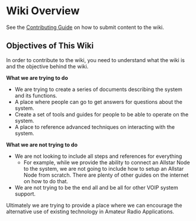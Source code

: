 # Wiki Overview

See the [Contributing Guide]([https://hamsoverip.github.io/wiki/wiki/contributing.md) on how to submit content to the wiki.

## Objectives of This Wiki

In order to contribute to the wiki, you need to understand what the wiki is and the objective behind the wiki.

**What we are trying to do**

* We are trying to create a series of documents describing the system and its functions.
* A place where people can go to get answers for questions about the system.
* Create a set of tools and guides for people to be able to operate on the system.
* A place to reference advanced techniques on interacting with the system.

**What we are not trying to do**

* We are not looking to include all steps and references for everything
  * For example, while we provide the ability to connect an Allstar Node to the system, we are not going to include how to setup an Allstar Node from scratch. There are plenty of other guides on the internet on how to do that.
* We are not trying to be the end all and be all for other VOIP system support.

Ultimately we are trying to provide a place where we can encourage the alternative use of existing technology in Amateur Radio Applications.
